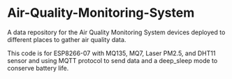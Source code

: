 # Air-Quality-Monitoring-System
A data repository for the Air Quality Monitoring System devices deployed to different places to gather air quality data.

This code is for ESP8266-07 with MQ135, MQ7, Laser PM2.5, and DHT11 sensor and using MQTT protocol to send data and a deep_sleep mode to conserve battery life.
